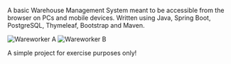 A basic Warehouse Management System meant to be accessible from the browser on PCs and mobile devices.
Written using Java, Spring Boot, PostgreSQL, Thymeleaf, Bootstrap and Maven.

![Wareworker A](https://github.com/TheScarface43/wareworker/assets/91722543/2543047c-b493-4f65-a9be-33cf3f07ed37)
![Wareworker B](https://github.com/TheScarface43/wareworker/assets/91722543/b8ba212d-4b21-41e9-b8b3-734f4caec698)

A simple project for exercise purposes only!

